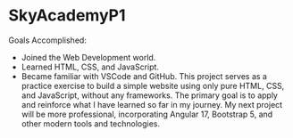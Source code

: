 # SkyAcademyP1

Goals Accomplished:

  - Joined the Web Development world.
  - Learned HTML, CSS, and JavaScript.
  - Became familiar with VSCode and GitHub.
This project serves as a practice exercise to build a simple website using only pure HTML, CSS, and JavaScript, without any frameworks. The primary goal is to apply and reinforce what I have learned so far in my journey. My next project will be more professional, incorporating Angular 17, Bootstrap 5, and other modern tools and technologies.
